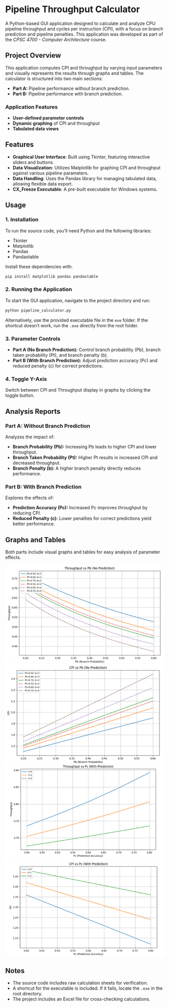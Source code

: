# Pipeline Throughput Calculator

A Python-based GUI application designed to calculate and analyze CPU pipeline throughput and cycles per instruction (CPI), with a focus on branch prediction and pipeline penalties. This application was developed as part of the *CPSC 4700 - Computer Architecture* course.

## Project Overview

This application computes CPI and throughput by varying input parameters and visually represents the results through graphs and tables. The calculator is structured into two main sections:

- **Part A:** Pipeline performance without branch prediction.
- **Part B:** Pipeline performance with branch prediction.

### Application Features

- **User-defined parameter controls**
- **Dynamic graphing** of CPI and throughput
- **Tabulated data views**

## Features

- **Graphical User Interface**: Built using Tkinter, featuring interactive sliders and buttons.
- **Data Visualization**: Utilizes Matplotlib for graphing CPI and throughput against various pipeline parameters.
- **Data Handling**: Uses the Pandas library for managing tabulated data, allowing flexible data export.
- **CX_Freeze Executable**: A pre-built executable for Windows systems.

## Usage

### 1. Installation

To run the source code, you’ll need Python and the following libraries:

- Tkinter
- Matplotlib
- Pandas
- Pandastable

Install these dependencies with:

```bash
pip install matplotlib pandas pandastable
```

### 2. Running the Application

To start the GUI application, navigate to the project directory and run:

```bash
python pipeline_calculator.py
```


Alternatively, use the provided executable file in the `exe` folder. If the shortcut doesn’t work, run the `.exe` directly from the root folder.

### 3. Parameter Controls

- **Part A (No Branch Prediction):** Control branch probability (Pb), branch taken probability (Pt), and branch penalty (b).
- **Part B (With Branch Prediction):** Adjust prediction accuracy (Pc) and reduced penalty (c) for correct predictions.

### 4. Toggle Y-Axis

Switch between CPI and Throughput display in graphs by clicking the toggle button.

## Analysis Reports

### Part A: Without Branch Prediction

Analyzes the impact of:

- **Branch Probability (Pb):** Increasing Pb leads to higher CPI and lower throughput.
- **Branch Taken Probability (Pt):** Higher Pt results in increased CPI and decreased throughput.
- **Branch Penalty (b):** A higher branch penalty directly reduces performance.

### Part B: With Branch Prediction

Explores the effects of:

- **Prediction Accuracy (Pc):** Increased Pc improves throughput by reducing CPI.
- **Reduced Penalty (c):** Lower penalties for correct predictions yield better performance.

## Graphs and Tables

Both parts include visual graphs and tables for easy analysis of parameter effects.

![Figure 1](Images/fig1.png)
![Figure 2](Images/fig2.png)
![Figure 3](Images/fig3.png)
![Figure 4](Images/fig4.png)

## Notes

- The source code includes raw calculation sheets for verification.
- A shortcut for the executable is included. If it fails, locate the `.exe` in the root directory.
- The project includes an Excel file for cross-checking calculations.
